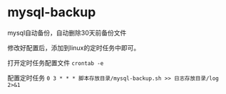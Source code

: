# mysql-backup
mysql自动备份，自动删除30天前备份文件

修改好配置后，添加到linux的定时任务中即可。

打开定时任务配置文件
``crontab -e``

配置定时任务
`` 0 3 * * * 脚本存放目录/mysql-backup.sh >> 日志存放目录/log 2>&1 ``
